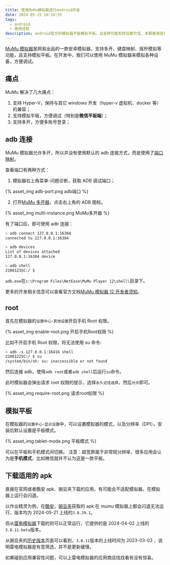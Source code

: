 ```yaml
---
title: 使用MuMu模拟器进行android开发
date: 2024-05-15 10:24:55
tags:
  - android
  - 善用佳软
description: android官方的模拟器不能模拟平板，且各种功能和体验都欠佳，本期善用佳软：MuMu模拟器。
---
```


[MuMu 模拟器](https://mumu.163.com/)是网易出品的一款安卓模拟器，支持多开、键盘映射、摇杆模拟等功能，且支持模拟平板。在开发中，我们可以使用 MuMu 模拟器来模拟各种设备，方便调试。

## 痛点

MuMu 解决了几大痛点：

1. 支持 Hyper-V，保持与其它 windows 开发（hyper-v 虚拟机、docker 等）的兼容；
2. 支持模拟平板，方便调试（特别是**微信平板端**）；
3. 支持多开，方便多账号登录；

## adb 连接

MuMu 模拟器允许多开，所以并没有使用默认的 adb 连接方式，而是使用了[端口映射](https://mumu.163.com/help/20230214/35047_1073151.html)。

查看端口有两种方式：

1. 模拟器右上角菜单-问题诊断，获取 ADB 调试端口；

{% asset_img adb-port.png adb端口 %}

2. 打开[MuMu 多开器](https://mumu.163.com/help/20230112/35047_1062972.html)，点击右上角的 ADB 图标。

{% asset_img multi-instance.png MuMu多开器 %}

有了端口后，即可使用 adb 连接：

```sh
> adb connect 127.0.0.1:16384
connected to 127.0.0.1:16384

> adb devices
List of devices attached
127.0.0.1:16384 device

> adb shell
2206123SC:/ $
```

`adb.exe`在`c:\Program Files\NetEase\MuMu Player 12\shell\`目录下。

更多的开发相关信息可以查看官方文档[MuMu 模拟器 12 开发者须知](https://mumu.163.com/help/20230504/35047_1086360.html)。

## root

首先在模拟器的`设置中心`-`其他设置`开启手机 Root 权限。

{% asset_img enable-root.png 开启手机Root权限 %}

比如不开启手机 Root 权限，将无法使用 su 命令:

```sh
> adb -s 127.0.0.1:16416 shell
2206122SC:/ $ su
/system/bin/sh: su: inaccessible or not found
```

然后连接 adb，使用`adb root`或者`adb shell`后运行`su`命令。

此时模拟器会弹出请求 root 权限的提示，选择`永久记住选择`，然后`允许`即可。

{% asset_img require-root.png 请求root权限 %}

## 模拟平板

在模拟器的`设置中心`-`显示设置`中，可以设置模拟器的模式，以及分辨率（DPI）。安装后默认设置是平板模式。

{% asset_img tablet-mode.png 平板模式 %}

可以在平板和手机模式间切换。
注意：超宽屏属于非常规分辨率，很多应用会认为是**手机模式**，比如微信就并不认为这是一款平板。

## 下载适用的 apk

直接在官网或者酷安 apk、豌豆夹下载的应用，有可能会不适配模拟器，在模拟器上运行会闪退。

以作业精灵为例，在[酷安](https://www.coolapk.com/apk/com.pcncn.jj)，[豌豆夹](https://www.wandoujia.com/apps/7056231)获取的 apk 在 mumu 模拟器上都会闪退无法运行，版本均为 2024-05-21 上线的`3.8.29.1`。

但从[雷电模拟器](https://www.ldmnq.com/app/5037.html)下载的则可以正常运行，它提供的是 2024-04-02 上线的`3.8.11-beta`版本。

从豌豆夹的[历史版本](https://www.wandoujia.com/apps/7056231/history_v916)页面可以看到，`3.8.11`版本的上线时间为 2023-03-03 ，说明雷电模拟器是有意筛选，并不是更新缓慢。

如果碰到应用兼容性问题，可以上雷电模拟器的应用商店找找看有没有惊喜。
